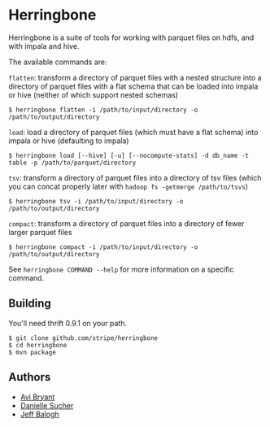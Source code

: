 Herringbone
===========

Herringbone is a suite of tools for working with parquet files on hdfs, and with impala and hive.

The available commands are:

`flatten`: transform a directory of parquet files with a nested structure into a directory of parquet files with a flat schema that can be loaded into impala or hive (neither of which support nested schemas)

    $ herringbone flatten -i /path/to/input/directory -o /path/to/output/directory

`load`: load a directory of parquet files (which must have a flat schema) into impala or hive (defaulting to impala)

    $ herringbone load [--hive] [-u] [--nocompute-stats] -d db_name -t table -p /path/to/parquet/directory

`tsv`: transform a directory of parquet files into a directory of tsv files (which you can concat properly later with `hadoop fs -getmerge /path/to/tsvs`)

    $ herringbone tsv -i /path/to/input/directory -o /path/to/output/directory

`compact`: transform a directory of parquet files into a directory of fewer larger parquet files

    $ herringbone compact -i /path/to/input/directory -o /path/to/output/directory

See `herringbone COMMAND --help` for more information on a specific command.

Building
--------

You'll need thrift 0.9.1 on your path.

    $ git clone github.com/stripe/herringbone
    $ cd herringbone
    $ mvn package

Authors
-------

 - [Avi Bryant](http://twitter.com/avibryant)
 - [Danielle Sucher](http://twitter.com/daniellesucher)
 - [Jeff Balogh](http://twitter.com/jbalogh)
